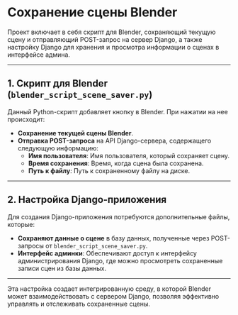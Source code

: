 # Сохранение сцены Blender

Проект включает в себя скрипт для Blender, сохраняющий текущую сцену и отправляющий POST-запрос на сервер Django, а также настройку Django для хранения и просмотра информации о сценах в интерфейсе админа.

---

## 1. Скрипт для Blender (`blender_script_scene_saver.py`)

Данный Python-скрипт добавляет кнопку в Blender. При нажатии на нее происходит:

- **Сохранение текущей сцены Blender**.
- **Отправка POST-запроса** на API Django-сервера, содержащего следующую информацию:
  - **Имя пользователя**: Имя пользователя, который сохраняет сцену.
  - **Время сохранения**: Время, когда сцена была сохранена.
  - **Путь к файлу**: Путь к сохраненному файлу на диске.

---

## 2. Настройка Django-приложения

Для создания Django-приложения потребуются дополнительные файлы, которые:

- **Сохраняют данные о сцене** в базу данных, полученные через POST-запросы от `blender_script_scene_saver.py`.
- **Интерфейс админки**: Обеспечивают доступ к интерфейсу администрирования Django, где можно просмотреть сохраненные записи сцен из базы данных.

---

Эта настройка создает интегрированную среду, в которой Blender может взаимодействовать с сервером Django, позволяя эффективно управлять и отслеживать сохраненные сцены.
